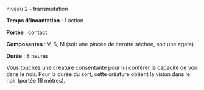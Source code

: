 niveau 2 - transmutation

**Temps d'incantation** : 1 action

**Portée** : contact

**Composantes** : V, S, M (soit une pincée de carotte séchée, soit une agate)

**Durée** : 8 heures

Vous touchez une créature consentante pour lui conférer la capacité de voir dans le noir. Pour la durée du sort, cette créature obtient la vision dans le noir (portée 18 mètres).
